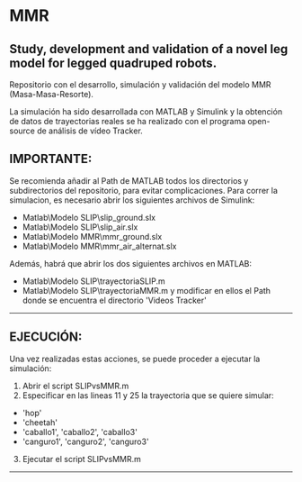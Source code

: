 # MMR
Study, development and validation of a novel  leg model for legged quadruped robots.
------------------------------------------------------------------------------------

Repositorio con el desarrollo, simulación y validación del modelo MMR (Masa-Masa-Resorte).

La simulación ha sido desarrollada con MATLAB y Simulink y la obtención de datos de trayectorias
reales se ha realizado con el programa open-source de análisis de vídeo Tracker.

IMPORTANTE:
-----------------------------------------------------------------------------------------------
Se recomienda añadir al Path de MATLAB todos los directorios y subdirectorios del repositorio,
para evitar complicaciones.
Para correr la simulacion, es necesario abrir los siguientes archivos de Simulink:
  - Matlab\Modelo SLIP\slip_ground.slx
  - Matlab\Modelo SLIP\slip_air.slx
  - Matlab\Modelo MMR\mmr_ground.slx
  - Matlab\Modelo MMR\mmr_air_alternat.slx
  
Además, habrá que abrir los dos siguientes archivos en MATLAB:
  - Matlab\Modelo SLIP\trayectoriaSLIP.m
  - Matlab\Modelo SLIP\trayectoriaMMR.m
y modificar en ellos el Path donde se encuentra el directorio 'Videos Tracker'
------------------------------------------------------------------------------------------------
EJECUCIÓN:
-----------------------------------------------------------------------------------------------
Una vez realizadas estas acciones, se puede proceder a ejecutar la simulación:

1) Abrir el script SLIPvsMMR.m
2) Especificar en las lineas 11 y 25 la trayectoria que se quiere simular:
  - 'hop'
  - 'cheetah'
  - 'caballo1', 'caballo2', 'caballo3'
  - 'canguro1', 'canguro2', 'canguro3'
3) Ejecutar el script SLIPvsMMR.m

-----------------------------------------------------------------------------------------------

